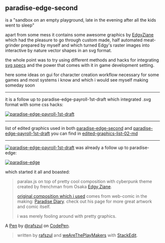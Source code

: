paradise-edge-second
--------------------

is a "sandbox on an empty playground, late in the evening after all the kids went to sleep"

<script src="https://gist.github.com/rafszul/d8d1ec074e1bff4f84c5.js"></script>


apart from some mess it contains some awesome graphics by [EdgyZiane](https://www.facebook.com/EdgyZiane) which had the pleasure to go through custom made, half automated meat-grinder prepared by myself and which turned Edgy's raster images into interactive by nature vector shapes in an svg format.

the whole point was to try using different methods and hacks for integrating [svg specs](http://www.w3.org/TR/SVG/) and the power that comes with it in game development setting.

here some ideas on gui for character creation workflow necessary for some games and most systems i know and which i would see myself making someday soon

---

it is a follow up to paradise-edge-payroll-1st-draft which integrated .svg format with some css hacks:

[![paradise-edge-payroll-1st-draft](http://i.imgur.com/NwaL3XS.png)](http://codepen.io/rafszul/full/MYXLgp)

---

list of edited graphics used in both [paradise-edge-second](http://codepen.io/rafszul/full/ab14611f21cfb8d992eb176e74fd7ece/) and [paradise-edge-payroll-1st-draft](http://codepen.io/rafszul/full/MYXLgp/) you can find in [edited-graphics-list-02-md](https://gist.github.com/rafszul/d8d1ec074e1bff4f84c5#file-edited-graphics-list-02-md)

---

[![paradise-edge-payroll-1st-draft](http://i.imgur.com/NwaL3XS.png)](http://codepen.io/rafszul/full/MYXLgp) was already a follow up to paradise-edge:

[![paradise-edge](http://i.imgur.com/HAcouCc.png)](http://codepen.io/rafszul/full/xbqWMg/)

which started it all and boasted:

> paralax.js on top of pretty cool composition with cyberpunk theme created by frenchman from Osaka [Edgy Ziane](https://www.facebook.com/ednane.ziane).
>
> [original composition which i used](https://www.facebook.com/EdgyZiane/photos/a.653434034743280.1073741828.653427504743933/693409510745732/?type=1&permPage=1) comes from web-comic in the making: [Paradise Diary](http://ednaneziane.wix.com/edgyscrawl#!paradise/c1kki). check out his page for more great artwork and comic itself.
>
> i was merely fooling around with pretty graphics.

A [Pen](http://codepen.io/rafszul/pen/ab14611f21cfb8d992eb176e74fd7ece) by [@rafszul](http://codepen.io/rafszul) on [CodePen](http://codepen.io/).


> written by [rafszul](https://github.com/rafszul) and [weAreThePlayMakers](http://wearetheplaymakers.com/) with [StackEdit](https://stackedit.io/).
